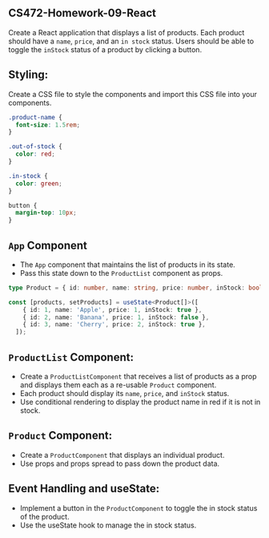 ## CS472-Homework-09-React
Create a React application that displays a list of products. Each product should have a `name`, `price`, and an `in stock` status. Users should be able to toggle the `inStock` status of a product by clicking a button.

## Styling:
Create a CSS file to style the components and import this CSS file into your components.
```css
.product-name {
  font-size: 1.5rem;
}

.out-of-stock {
  color: red;
}

.in-stock {
  color: green;
}

button {
  margin-top: 10px;
}
```
## `App` Component
* The `App` component that maintains the list of products in its state.
* Pass this state down to the `ProductList` component as props.
```typescript
type Product = { id: number, name: string, price: number, inStock: boolean; };

const [products, setProducts] = useState<Product[]>([
    { id: 1, name: 'Apple', price: 1, inStock: true },
    { id: 2, name: 'Banana', price: 1, inStock: false },
    { id: 3, name: 'Cherry', price: 2, inStock: true },
  ]);
```
## `ProductList` Component:
* Create a `ProductListComponent` that receives a list of products as a prop and displays them each as a re-usable `Product` component.
* Each product should display its `name`, `price`, and `inStock` status.
* Use conditional rendering to display the product name in red if it is not in stock.

## `Product` Component:
* Create a `ProductComponent` that displays an individual product.
* Use props and props spread to pass down the product data.
  
## Event Handling and useState:
* Implement a button in the `ProductComponent` to toggle the in stock status of the product.
* Use the useState hook to manage the in stock status.
